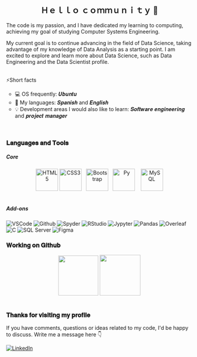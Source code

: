 <h2 align="center">Ｈｅｌｌｏ ｃｏｍｍｕｎｉｔｙ 👋</h2>
<p aling="justify">The code is my passion, and I have dedicated my learning to computing, achieving my goal of studying Computer Systems Engineering.</p>
<p aling="justify">My current goal is to continue advancing in the field of Data Science, taking advantage of my knowledge of Data Analysis as a starting point. I am excited to explore and learn more about Data Science, such as Data Engineering and the Data Scientist profile.</p>
<br>
⚡Short facts
<ul type="circle"> 
    <li> 💻 OS frequently: 𝑼𝒃𝒖𝒏𝒕𝒖 </li>
    <li> 💬 My languages: 𝑺𝒑𝒂𝒏𝒊𝒔𝒉 and 𝑬𝒏𝒈𝒍𝒊𝒔𝒉 </li>
    <li> 💡 Development areas I would also like to learn: 𝑺𝒐𝒇𝒕𝒘𝒂𝒓𝒆 𝒆𝒏𝒈𝒊𝒏𝒆𝒆𝒓𝒊𝒏𝒈 and 𝒑𝒓𝒐𝒋𝒆𝒄𝒕 𝒎𝒂𝒏𝒂𝒈𝒆𝒓</li>
</ul>
<br>

### 𝐋𝐚𝐧𝐠𝐮𝐚𝐠𝐞𝐬 𝐚𝐧𝐝 𝐓𝐨𝐨𝐥𝐬
<h5 aling="center">Core</h5>
<div align="center" style="display: inline_block">
	<img alt ="HTML5" aling=center width=60 height=60 src="https://cdn.jsdelivr.net/gh/devicons/devicon/icons/html5/html5-plain-wordmark.svg" />
	<img alt ="CSS3" aling=center width=60 height=60 src="https://cdn.jsdelivr.net/gh/devicons/devicon/icons/css3/css3-plain-wordmark.svg" /> &nbsp;
	<img alt ="Bootstrap" aling=center width=60 height=60 src="https://cdn.jsdelivr.net/gh/devicons/devicon@latest/icons/bootstrap/bootstrap-original-wordmark.svg" />&nbsp;&nbsp;
	<img alt ="Py" aling=center width=60 height=60 src="https://cdn.jsdelivr.net/gh/devicons/devicon/icons/python/python-original-wordmark.svg" /> &nbsp;&nbsp;
	<img alt ="MySQL" aling=center width=60 height=60 src="https://cdn.jsdelivr.net/gh/devicons/devicon/icons/mysql/mysql-plain-wordmark.svg" />
</div>
<br>
<h5 aling="center">Add-ons</h5>
<div style="display: inline_block">
	<img alt ="VSCode" src="https://img.shields.io/badge/VS_Code-6779EA?style=flat-square&logo=visual%20studio%20code&logoColor=white"/>
	<img alt ="Github" src="https://img.shields.io/badge/GitHub-6779EA?style=flat-square&logo=github&logoColor=white"/>
	<img alt ="Spyder" src="https://img.shields.io/badge/Spyder-6779EA?style=flat-square&logo=spyder%20ide&logoColor=white"/>
	<img alt ="RStudio" src="https://img.shields.io/badge/R_Studio-6779EA?style=flat-square&logo=RStudio&logoColor=white"/>
	<img alt ="Jypyter" src="https://img.shields.io/badge/Jupyter-6779EA?style=flat-square&logo=jupyter&logoColor=white"/>
	<img alt ="Pandas" src="https://img.shields.io/badge/Pandas-6779EA?style=flat-square&logo=pandas&logoColor=white"/>
	<img alt ="Overleaf" src="https://img.shields.io/badge/Overleaf-6779EA?style=flat-square&logo=Overleaf&logoColor=white"/>
	<img alt ="C" src="https://img.shields.io/badge/C-6779EA?style=flat-square&logo=c&logoColor=white"/>
	<img alt ="SQL Server" src="https://img.shields.io/badge/SQL_Server-6779EA?style=flat-square&logo=microsoft-sql-server&logoColor=white"/>
	<img alt ="Figma" src="https://img.shields.io/badge/Figma-6779EA?style=flat-square&logo=figma&logoColor=white"/>
</div>

### 𝐖𝐨𝐫𝐤𝐢𝐧𝐠 𝐨𝐧 𝐆𝐢𝐭𝐡𝐮𝐛
<div align="center">
	<img height="108 cm" src="https://github-readme-stats.vercel.app/api?username=odrasanchez&hide=prs,contribs&show_icons=true&rank_icon=github&theme=tokyonight" />
	<img height="110 cm" src="https://github-readme-stats.vercel.app/api/top-langs/?username=odrasanchez&layout=compact&hide_progress=true&theme=tokyonight" />
</div>
<br>

### 𝐓𝐡𝐚𝐧𝐤𝐬 𝐟𝐨𝐫 𝐯𝐢𝐬𝐢𝐭𝐢𝐧𝐠 𝐦𝐲 𝐩𝐫𝐨𝐟𝐢𝐥𝐞
<p>If you have comments, questions or ideas related to my code, I'd be happy to discuss. Write me a message here 👇</p>
<div>
	<a href="http://www.linkedin.com/in/odrasanchez" target="_blank"><img alt="LinkedIn" src="https://img.shields.io/badge/LinkedIn-0077B5?style=for-the-badge&logo=linkedin&logoColor=white" target="_blank" /></a>
</div>
